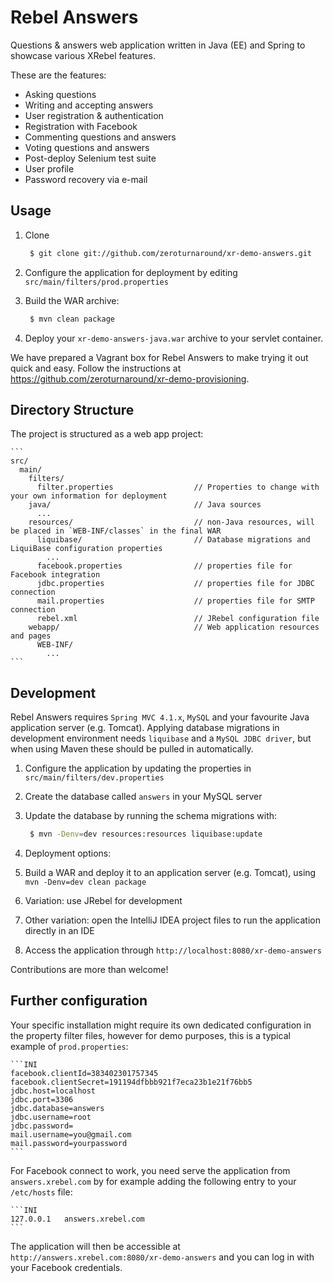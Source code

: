 # Rebel Answers #
Questions & answers web application written in Java (EE) and Spring to showcase various XRebel features.

These are the features:

* Asking questions
* Writing and accepting answers
* User registration & authentication
* Registration with Facebook
* Commenting questions and answers
* Voting questions and answers
* Post-deploy Selenium test suite
* User profile
* Password recovery via e-mail

## Usage ##

1. Clone 
 
    ```bash
     $ git clone git://github.com/zeroturnaround/xr-demo-answers.git
     ```

2. Configure the application for deployment by editing `src/main/filters/prod.properties`
 
3. Build the WAR archive:
 
    ```bash
     $ mvn clean package
     ```
4. Deploy your `xr-demo-answers-java.war` archive to your servlet container.

We have prepared a Vagrant box for Rebel Answers to make trying it out quick and easy. Follow the instructions at https://github.com/zeroturnaround/xr-demo-provisioning.

## Directory Structure ##
The project is structured as a web app project:

    ```
    src/
      main/
        filters/
          filter.properties                  // Properties to change with your own information for deployment
        java/                                // Java sources
          ...
        resources/                           // non-Java resources, will be placed in `WEB-INF/classes` in the final WAR
          liquibase/                         // Database migrations and LiquiBase configuration properties
            ...
          facebook.properties                // properties file for Facebook integration
          jdbc.properties                    // properties file for JDBC connection
          mail.properties                    // properties file for SMTP connection
          rebel.xml                          // JRebel configuration file
        webapp/                              // Web application resources and pages
          WEB-INF/
            ...
    ```

## Development ##
Rebel Answers requires `Spring MVC 4.1.x`, `MySQL` and your favourite Java application server (e.g. Tomcat). Applying database migrations in development environment needs `liquibase` and a `MySQL JDBC driver`, but when using Maven these should be pulled in automatically.

1. Configure the application by updating the properties in `src/main/filters/dev.properties`
2. Create the database called `answers` in your MySQL server
3. Update the database by running the schema migrations with:

    ```bash
     $ mvn -Denv=dev resources:resources liquibase:update
     ```
4. Deployment options:
  1. Build a WAR and deploy it to an application server (e.g. Tomcat), using `mvn -Denv=dev clean package`
  2. Variation: use JRebel for development
  3. Other variation: open the IntelliJ IDEA project files to run the application directly in an IDE
5. Access the application through `http://localhost:8080/xr-demo-answers`

Contributions are more than welcome!

## Further configuration ##

Your specific installation might require its own dedicated configuration in the property filter files, however for demo purposes, this is a typical example of `prod.properties`:

    ```INI
    facebook.clientId=383402301757345
    facebook.clientSecret=191194dfbbb921f7eca23b1e21f76bb5
    jdbc.host=localhost
    jdbc.port=3306
    jdbc.database=answers
    jdbc.username=root
    jdbc.password=
    mail.username=you@gmail.com
    mail.password=yourpassword
    ```

For Facebook connect to work, you need serve the application from `answers.xrebel.com` by for example adding the following entry to your `/etc/hosts` file:

    ```INI
    127.0.0.1   answers.xrebel.com
    ```

The application will then be accessible at `http://answers.xrebel.com:8080/xr-demo-answers` and you can log in with your Facebook credentials.

